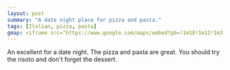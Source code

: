 ```yaml
---
layout: post
summary: "A date night place for pizza and pasta."
tags: [Italian, pizza, pasta]
gmap: <iframe src="https://www.google.com/maps/embed?pb=!1m18!1m12!1m3!1d3909.1928430187722!2d104.92199191234106!3d11.538020044633845!2m3!1f0!2f0!3f0!3m2!1i1024!2i768!4f13.1!3m3!1m2!1s0x310950d9789323cd%3A0x38d3ce2b2e8123db!2sPizzeria%20Matteo%20Phnom%20Penh!5e0!3m2!1sen!2skh!4v1720520147674!5m2!1sen!2skh" width="600" height="450" style="border:0;" allowfullscreen="" loading="lazy" referrerpolicy="no-referrer-when-downgrade"></iframe>
---
```


An excellent for a date night. The pizza and pasta are great. You should try the risoto and don't forget the dessert.

